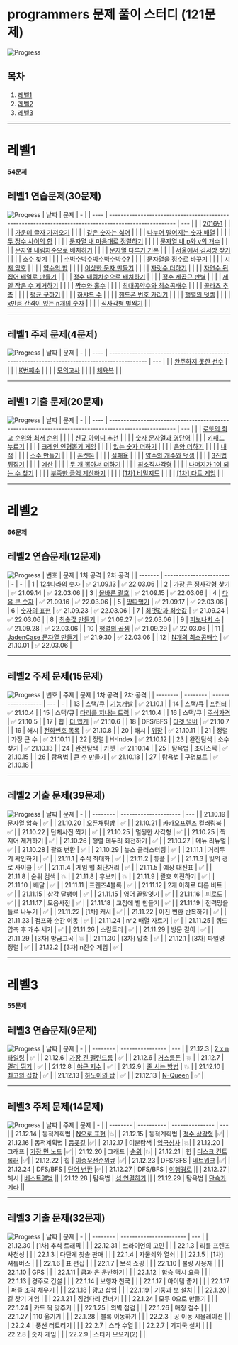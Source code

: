 # programmers 문제 풀이 스터디 (121문제)

![Progress](https://progress-bar.dev/64/?title=done&scale=100&width=300)

## 목차

1. [레벨1](#레벨1)
2. [레벨2](#레벨2)
3. [레벨3](#레벨3)

---

# 레벨1

**54문제**

## 레벨1 연습문제(30문제)

![Progress](https://progress-bar.dev/0/?title=done&scale=100&width=100)
| 날짜 | 문제                                                                                                  | -   |
| ---- | ----------------------------------------------------------------------------------------------------- | --- |
|      | [2016년](https://programmers.co.kr/learn/courses/30/lessons/12901?language=cpp)                       |     |
|      | [가운데 글자 가져오기](https://programmers.co.kr/learn/courses/30/lessons/12903?language=cpp)         |     |
|      | [같은 숫자는 싫어](https://programmers.co.kr/learn/courses/30/lessons/12906?language=cpp)             |     |
|      | [나누어 떨어지는 숫자 배열](https://programmers.co.kr/learn/courses/30/lessons/12910?language=cpp)    |     |
|      | [두 정수 사이의 합](https://programmers.co.kr/learn/courses/30/lessons/12912?language=cpp)            |     |
|      | [문자열 내 마음대로 정렬하기](https://programmers.co.kr/learn/courses/30/lessons/12915?language=cpp)  |     |
|      | [문자열 내 p와 y의 개수](https://programmers.co.kr/learn/courses/30/lessons/12916?language=cpp)       |     |
|      | [문자열 내림차순으로 배치하기](https://programmers.co.kr/learn/courses/30/lessons/12917?language=cpp) |     |
|      | [문자열 다루기 기본](https://programmers.co.kr/learn/courses/30/lessons/12918?language=cpp)           |     |
|      | [서울에서 김서방 찾기](https://programmers.co.kr/learn/courses/30/lessons/12919?language=cpp)         |     |
|      | [소수 찾기](https://programmers.co.kr/learn/courses/30/lessons/12921?language=cpp)                    |     |
|      | [수박수박수박수박수박수?](https://programmers.co.kr/learn/courses/30/lessons/12922?language=cpp)      |     |
|      | [문자열을 정수로 바꾸기](https://programmers.co.kr/learn/courses/30/lessons/12925?language=cpp)       |     |
|      | [시저 암호](https://programmers.co.kr/learn/courses/30/lessons/12926?language=cpp)                    |     |
|      | [약수의 합](https://programmers.co.kr/learn/courses/30/lessons/12928?language=cpp)                    |     |
|      | [이상한 문자 만들기](https://programmers.co.kr/learn/courses/30/lessons/12930?language=cpp)           |     |
|      | [자릿수 더하기](https://programmers.co.kr/learn/courses/30/lessons/12931?language=cpp)                |     |
|      | [자연수 뒤집어 배열로 만들기](https://programmers.co.kr/learn/courses/30/lessons/12932?language=cpp)  |     |
|      | [정수 내림차순으로 배치하기](https://programmers.co.kr/learn/courses/30/lessons/12933?language=cpp)   |     |
|      | [정수 제곱근 판별](https://programmers.co.kr/learn/courses/30/lessons/12934?language=cpp)             |     |
|      | [제일 작은 수 제거하기](https://programmers.co.kr/learn/courses/30/lessons/12935?language=cpp)        |     |
|      | [짝수와 홀수](https://programmers.co.kr/learn/courses/30/lessons/12937?language=cpp)                  |     |
|      | [최대공약수와 최소공배수](https://programmers.co.kr/learn/courses/30/lessons/12940?language=cpp)      |     |
|      | [콜라츠 추측](https://programmers.co.kr/learn/courses/30/lessons/12943?language=cpp)                  |     |
|      | [평균 구하기](https://programmers.co.kr/learn/courses/30/lessons/12944?language=cpp)                  |     |
|      | [하샤드 수](https://programmers.co.kr/learn/courses/30/lessons/12947?language=cpp)                    |     |
|      | [핸드폰 번호 가리기](https://programmers.co.kr/learn/courses/30/lessons/12948?language=cpp)           |     |
|      | [행렬의 덧셈](https://programmers.co.kr/learn/courses/30/lessons/12950?language=cpp)                  |     |
|      | [x만큼 간격이 있는 n개의 숫자](https://programmers.co.kr/learn/courses/30/lessons/12954?language=cpp) |     |
|      | [직사각형 별찍기](https://programmers.co.kr/learn/courses/30/lessons/12969?language=cpp)              |     |

---

## 레벨1 주제 문제(4문제)

![Progress](https://progress-bar.dev/0/?title=done&scale=100&width=100)
| 날짜 | 문제                                                                                        | -   |
| ---- | ------------------------------------------------------------------------------------------- | --- |
|      | [완주하지 못한 선수](https://programmers.co.kr/learn/courses/30/lessons/42576?language=cpp) |     |
|      | [K번째수](https://programmers.co.kr/learn/courses/30/lessons/42748?language=cpp)            |     |
|      | [모의고사](https://programmers.co.kr/learn/courses/30/lessons/42840?language=cpp)           |     |
|      | [체육복](https://programmers.co.kr/learn/courses/30/lessons/42862?language=cpp)             |     |

---

## 레벨1 기출 문제(20문제)

![Progress](https://progress-bar.dev/0/?title=done&scale=100&width=100)
| 날짜 | 문제                                                                                                  | -   |
| ---- | ----------------------------------------------------------------------------------------------------- | --- |
|      | [로또의 최고 순위와 최저 순위](https://programmers.co.kr/learn/courses/30/lessons/77484?language=cpp) |     |
|      | [신규 아이디 추천](https://programmers.co.kr/learn/courses/30/lessons/72410?language=cpp)             |     |
|      | [숫자 문자열과 영단어](https://programmers.co.kr/learn/courses/30/lessons/81301?language=cpp)         |     |
|      | [키패드 누르기](https://programmers.co.kr/learn/courses/30/lessons/67256?language=cpp)                |     |
|      | [크레인 인형뽑기 게임](https://programmers.co.kr/learn/courses/30/lessons/64061?language=cpp)         |     |
|      | [없는 숫자 더하기](https://programmers.co.kr/learn/courses/30/lessons/86051?language=cpp)             |     |
|      | [음양 더하기](https://programmers.co.kr/learn/courses/30/lessons/76501?language=cpp)                  |     |
|      | [내적](https://programmers.co.kr/learn/courses/30/lessons/70128?language=cpp)                         |     |
|      | [소수 만들기](https://programmers.co.kr/learn/courses/30/lessons/12977?language=cpp)                  |     |
|      | [폰켓몬](https://programmers.co.kr/learn/courses/30/lessons/1845?language=cpp)                        |     |
|      | [실패율](https://programmers.co.kr/learn/courses/30/lessons/42889?language=cpp)                       |     |
|      | [약수의 개수와 덧셈](https://programmers.co.kr/learn/courses/30/lessons/77884?language=cpp)           |     |
|      | [3진법 뒤집기](https://programmers.co.kr/learn/courses/30/lessons/68935?language=cpp)                 |     |
|      | [예산](https://programmers.co.kr/learn/courses/30/lessons/12982?language=cpp)                         |     |
|      | [두 개 뽑아서 더하기](https://programmers.co.kr/learn/courses/30/lessons/68644?language=cpp)          |     |
|      | [최소직사각형](https://programmers.co.kr/learn/courses/30/lessons/86491?language=cpp)                 |     |
|      | [나머지가 1이 되는 수 찾기](https://programmers.co.kr/learn/courses/30/lessons/87389?language=cpp)    |     |
|      | [부족한 금액 계산하기](https://programmers.co.kr/learn/courses/30/lessons/82612?language=cpp)         |     |
|      | [[1차] 비밀지도](https://programmers.co.kr/learn/courses/30/lessons/17681?language=cpp)               |     |
|      | [[1차] 다트 게임](https://programmers.co.kr/learn/courses/30/lessons/17682?language=cpp)              |     |

---

# 레벨2

**66문제**

## 레벨2 연습문제(12문제)

![Progress](https://progress-bar.dev/100/?title=done&scale=100&width=100)
| 번호 | 문제 | 1차 공격 | 2차 공격 |
| ------- | ----------------------- | - | - |
| 1 | [124나라의 숫자](https://programmers.co.kr/learn/courses/30/lessons/12899?language=cpp) | ✅ 21.09.13 | ✅ 22.03.06 |
| 2 | [가장 큰 정사각형 찾기](https://programmers.co.kr/learn/courses/30/lessons/12905?language=cpp) | ✅ 21.09.14 | ✅ 22.03.06 |
| 3 | [올바른 괄호](https://programmers.co.kr/learn/courses/30/lessons/12909?language=cpp) | ✅ 21.09.15 | ✅ 22.03.06 |
| 4 | [다음 큰 숫자](https://programmers.co.kr/learn/courses/30/lessons/12911?language=cpp) | ✅ 21.09.16 | ✅ 22.03.06 |
| 5 | [땅따먹기](https://programmers.co.kr/learn/courses/30/lessons/12913?language=cpp) | ✅ 21.09.17 | ✅ 22.03.06 |
| 6 | [숫자의 표현](https://programmers.co.kr/learn/courses/30/lessons/12924?language=cpp) | ✅ 21.09.23 | ✅ 22.03.06 |
| 7 | [최댓값과 최솟값](https://programmers.co.kr/learn/courses/30/lessons/12939?language=cpp) | ✅ 21.09.24 | ✅ 22.03.06 |
| 8 | [최솟값 만들기](https://programmers.co.kr/learn/courses/30/lessons/12941?language=cpp) | ✅ 21.09.27 | ✅ 22.03.06 |
| 9 | [피보나치 수](https://programmers.co.kr/learn/courses/30/lessons/12945?language=cpp) | ✅ 21.09.28 | ✅ 22.03.06 |
| 10 | [행렬의 곱셈](https://programmers.co.kr/learn/courses/30/lessons/12949?language=cpp) | ✅ 21.09.29 | ✅ 22.03.06 |
| 11 | [JadenCase 문자열 만들기](https://programmers.co.kr/learn/courses/30/lessons/12951?language=cpp) | ✅ 21.9.30 | ✅ 22.03.06 |
| 12 | [N개의 최소공배수](https://programmers.co.kr/learn/courses/30/lessons/12953?language=cpp) | ✅ 21.10.01 | ✅ 22.03.06 |

---

## 레벨2 주제 문제(15문제)

![Progress](https://progress-bar.dev/100/?title=done&scale=100&width=100)
| 번호 | 주제 | 문제 | 1차 공격 | 2차 공격 |
| -------- | -------- | ------------------ | --- | - |
| 13 | 스택/큐 | [기능개발](https://programmers.co.kr/learn/courses/30/lessons/42586?language=cpp) | ✅ 21.10.1 |
| 14 | 스택/큐 | [프린터](https://programmers.co.kr/learn/courses/30/lessons/42587?language=cpp) | ✅ 21.10.4 |
| 15 | 스택/큐 | [다리를 지나는 트럭](https://programmers.co.kr/learn/courses/30/lessons/42583?language=cpp) | ✅ 21.10.4 |
| 16 | 스택/큐 | [주식가격](https://programmers.co.kr/learn/courses/30/lessons/42584?language=cpp) | ✅ 21.10.5 |
| 17 | 힙 | [더 맵게](https://programmers.co.kr/learn/courses/30/lessons/42626?language=cpp) | ✅ 21.10.6 |
| 18 | DFS/BFS | [타겟 넘버](https://programmers.co.kr/learn/courses/30/lessons/43165?language=cpp) | ✅ 21.10.7 |
| 19 | 해시 | [전화번호 목록](https://programmers.co.kr/learn/courses/30/lessons/42577?language=cpp) | ✅ 21.10.8 |
| 20 | 해시 | [위장](https://programmers.co.kr/learn/courses/30/lessons/42578?language=cpp) | ✅ 21.10.11 |
| 21 | 정렬 | 가장 큰 수 | ✅ 21.10.11 |
| 22 | 정렬 | H-Index | ✅ 21.10.12 |
| 23 | 완전탐색 | 소수 찾기 | ✅ 21.10.13 |
| 24 | 완전탐색 | 카펫 | ✅ 21.10.14 |
| 25 | 탐욕법 | 조이스틱 | ✅ 21.10.15 |
| 26 | 탐욕법 | 큰 수 만들기 | ✅ 21.10.18 |
| 27 | 탐욕법 | 구명보트 | ✅ 21.10.18 |

---

## 레벨2 기출 문제(39문제)

![Progress](https://progress-bar.dev/90/?title=done&scale=100&width=100)
| 날짜 | 문제 | - |
| -------- | --------------------- | --- |
| 21.10.19 | 문자열 압축 | ✅ |
| 21.10.20 | 오픈채팅방 | ✅ |
| 21.10.21 | 카카오프렌즈 컬러링북 | ✅ |
| 21.10.22 | 단체사진 찍기 | ✅ |
| 21.10.25 | 멀쩡한 사각형 | ✅ |
| 21.10.25 | 짝지어 제거하기 | ✅ |
| 21.10.26 | 행렬 테두리 회전하기 | ✅ |
| 21.10.27 | 메뉴 리뉴얼 | ✅ |
| 21.10.28 | 괄호 변환 | ✅ |
| 21.10.29 | 뉴스 클러스터링 | ✅ |
| 21.11.1 | 거리두기 확인하기 | ✅ |
| 21.11.1 | 수식 최대화 | ✅ |
| 21.11.2 | 튜플 | ✅ |
| 21.11.3 | 빛의 경로 사이클 | ✅ |
| 21.11.4 | 게임 맵 최단거리 | ✅ |
| 21.11.5 | 예상 대진표 | ✅ |
| 21.11.8 | 순위 검색 | 💥 |
| 21.11.8 | 후보키 | 💥 |
| 21.11.9 | 괄호 회전하기 | ✅ |
| 21.11.10 | 배달 | ✅ |
| 21.11.11 | 프렌즈4블록 | ✅ |
| 21.11.12 | 2개 이하로 다른 비트 | ✅ |
| 21.11.15 | 삼각 달팽이 | ✅ |
| 21.11.15 | 영어 끝말잇기 | ✅ |
| 21.11.16 | 피로도 | ✅ |
| 21.11.17 | 모음사전 | ✅ |
| 21.11.18 | 교점에 별 만들기 | ✅ |
| 21.11.19 | 전력망을 둘로 나누기 | ✅ |
| 21.11.22 | [1차] 캐시 | ✅ |
| 21.11.22 | 이진 변환 반복하기 | ✅ |
| 21.11.23 | 점프와 순간 이동 | ✅ |
| 21.11.24 | n^2 배열 자르기 | ✅ |
| 21.11.25 | 쿼드압축 후 개수 세기 | ✅ |
| 21.11.26 | 스킬트리 | ✅ |
| 21.11.29 | 방문 길이 | ✅ |
| 21.11.29 | [3차] 방금그곡 | 💥 |
| 21.11.30 | [3차] 압축 | ✅ |
| 21.12.1 | [3차] 파일명 정렬 | ✅ |
| 21.12.2 | [3차] n진수 게임 | ✅ |

---

# 레벨3

**55문제**

## 레벨3 연습문제(9문제)

![Progress](https://progress-bar.dev/78/?title=done&scale=100&width=100)
| 날짜 | 문제 | - |
| -------- | ---------------- | --- |
| 21.12.3 | [2 x n 타일링](https://programmers.co.kr/learn/courses/30/lessons/12900?language=cpp) | ✅ |
| 21.12.6 | [가장 긴 팰린드롬](https://programmers.co.kr/learn/courses/30/lessons/12904?language=cpp) | ✅ |
| 21.12.6 | [거스름돈](https://programmers.co.kr/learn/courses/30/lessons/12907?language=cpp) | 💥 |
| 21.12.7 | [멀리 뛰기](https://programmers.co.kr/learn/courses/30/lessons/12914?language=cpp) | ✅ |
| 21.12.8 | [야근 지수](https://programmers.co.kr/learn/courses/30/lessons/12927?language=cpp) | ✅ |
| 21.12.9 | [줄 서는 방법](https://programmers.co.kr/learn/courses/30/lessons/12936?language=cpp) | 💥 |
| 21.12.10 | [최고의 집합](https://programmers.co.kr/learn/courses/30/lessons/12938?language=cpp) | ✅ |
| 21.12.13 | [하노이의 탑](https://programmers.co.kr/learn/courses/30/lessons/12946?language=cpp) | ✅ |
| 21.12.13 | [N-Queen](https://programmers.co.kr/learn/courses/30/lessons/12952?language=cpp) | ✅ |

---

## 레벨3 주제 문제(14문제)

![Progress](https://progress-bar.dev/50/?title=done&scale=100&width=100)
| 날짜 | 주제 | 문제 | - |
| -------- | ---------- | --------------- | --- |
| 21.12.14 | 동적계획법 | [N으로 표현](https://programmers.co.kr/learn/courses/30/lessons/42895?language=cpp) |💥|
| 21.12.15 | 동적계획법 | [정수 삼각형](https://programmers.co.kr/learn/courses/30/lessons/43105?language=cpp) |✅|
| 21.12.16 | 동적계획법 | [등굣길](https://programmers.co.kr/learn/courses/30/lessons/42898?language=cpp) |✅|
| 21.12.17 | 이분탐색 | [입국심사](https://programmers.co.kr/learn/courses/30/lessons/43238?language=cpp) |💥|
| 21.12.20 | 그래프 | [가장 먼 노드](https://programmers.co.kr/learn/courses/30/lessons/49189?language=cpp) |✅|
| 21.12.20 | 그래프 | [순위](https://programmers.co.kr/learn/courses/30/lessons/49191?language=cpp) |💥|
| 21.12.21 | 힙 | [디스크 컨트롤러](https://programmers.co.kr/learn/courses/30/lessons/42627?language=cpp) |✅|
| 21.12.22 | 힙 | [이중우선순위큐](https://programmers.co.kr/learn/courses/30/lessons/42628?language=cpp) |✅|
| 21.12.23 | DFS/BFS | [네트워크](https://programmers.co.kr/learn/courses/30/lessons/43162?language=cpp) |✅|
| 21.12.24 | DFS/BFS | [단어 변환](https://programmers.co.kr/learn/courses/30/lessons/43163?language=cpp) |✅|
| 21.12.27 | DFS/BFS | [여행경로](https://programmers.co.kr/learn/courses/30/lessons/43164?language=cpp) ||
| 21.12.27 | 해시 | [베스트앨범](https://programmers.co.kr/learn/courses/30/lessons/42579?language=cpp) ||
| 21.12.28 | 탐욕법 | [섬 연결하기](https://programmers.co.kr/learn/courses/30/lessons/42861?language=cpp) ||
| 21.12.29 | 탐욕법 | [단속카메라](https://programmers.co.kr/learn/courses/30/lessons/42884?language=cpp) ||

---

## 레벨3 기출 문제(32문제)

![Progress](https://progress-bar.dev/0/?title=done&scale=100&width=100)
| 날짜 | 문제 | - |
| -------- | ----------------------- | --- |
| 21.12.30 | [1차] 추석 트래픽 | |
| 22.12.31 | 브라이언의 고민 | |
| 22.1.3 | 리틀 프렌즈 사천성 | |
| 22.1.3 | 다단계 칫솔 판매 | |
| 22.1.4 | 자물쇠와 열쇠 | |
| 22.1.5 | [1차] 셔틀버스 | |
| 22.1.6 | 표 편집 | |
| 22.1.7 | 보석 쇼핑 | |
| 22.1.10 | 불량 사용자 | |
| 22.1.10 | GPS | |
| 22.1.11 | 금과 은 운반하기 | |
| 22.1.12 | 합승 택시 요금 | |
| 22.1.13 | 경주로 건설 | |
| 22.1.14 | 보행자 천국 | |
| 22.1.17 | 아이템 줍기 | |
| 22.1.17 | 퍼즐 조각 채우기 | |
| 22.1.18 | 광고 삽입 | |
| 22.1.19 | 기둥과 보 설치 | |
| 22.1.20 | 길 찾기 게임 | |
| 22.1.21 | 징검다리 건너기 | |
| 22.1.24 | 모두 0으로 만들기 | |
| 22.1.24 | 카드 짝 맞추기 | |
| 22.1.25 | 외벽 점검 | |
| 22.1.26 | 매칭 점수 | |
| 22.1.27 | 110 옮기기 | |
| 22.1.28 | 블록 이동하기 | |
| 22.2.3 | 공 이동 시뮬레이션 | |
| 22.2.4 | 풍선 터트리기 | |
| 22.2.7 | 스타 수열 | |
| 22.2.7 | 기지국 설치 | |
| 22.2.8 | 숫자 게임 | |
| 22.2.9 | 스티커 모으기(2) | |
